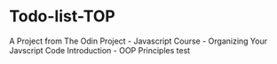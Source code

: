 # Todo-list-TOP
A Project from The Odin Project - Javascript Course - Organizing Your Javscript Code Introduction - OOP Principles
test